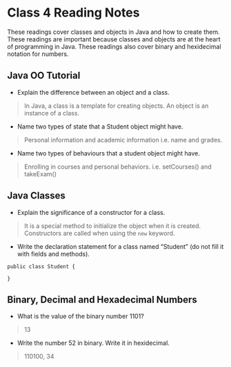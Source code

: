 # Class 4 Reading Notes

These readings cover classes and objects in Java and how to create them.  These readings are important because classes and objects are at the heart of programming in Java.  These readings also cover binary and hexidecimal notation for numbers.

## Java OO Tutorial

- Explain the difference between an object and a class.

> In Java,  a class is a template for creating objects.  An object is an instance of a class.

- Name two types of state that a Student object might have.

> Personal information and academic information i.e. name and grades.

- Name two types of behaviours that a student object might have.

> Enrolling in courses and personal behaviors. i.e. setCourses() and takeExam()

## Java Classes

- Explain the significance of a constructor for a class.

> It is a special method to initialize the object when it is created.  Constructors are called when using the `new` keyword.

- Write the declaration statement for a class named “Student” (do not fill it with fields and methods).

 ```
public class Student {

}
```


## Binary, Decimal and Hexadecimal Numbers

- What is the value of the binary number 1101?

> 13

- Write the number 52 in binary. Write it in hexidecimal.

> 110100, 34

